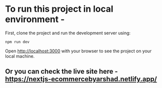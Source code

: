 # To run this project in local environment -

First, clone the project and run the development server using:

```
npm run dev

```

Open [http://localhost:3000](http://localhost:3000) with your browser to see the project on your local machine.

## Or you can check the live site here - https://nextjs-ecommercebyarshad.netlify.app/

